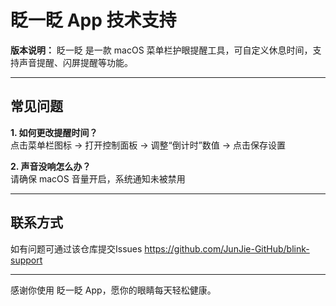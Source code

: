 # 眨一眨 App 技术支持

**版本说明：**
眨一眨 是一款 macOS 菜单栏护眼提醒工具，可自定义休息时间，支持声音提醒、闪屏提醒等功能。

---

## 常见问题

**1. 如何更改提醒时间？**  
点击菜单栏图标 → 打开控制面板 → 调整“倒计时”数值 → 点击保存设置

**2. 声音没响怎么办？**  
请确保 macOS 音量开启，系统通知未被禁用

---

## 联系方式

如有问题可通过该仓库提交Issues
https://github.com/JunJie-GitHub/blink-support

---

感谢你使用 眨一眨 App，愿你的眼睛每天轻松健康。

